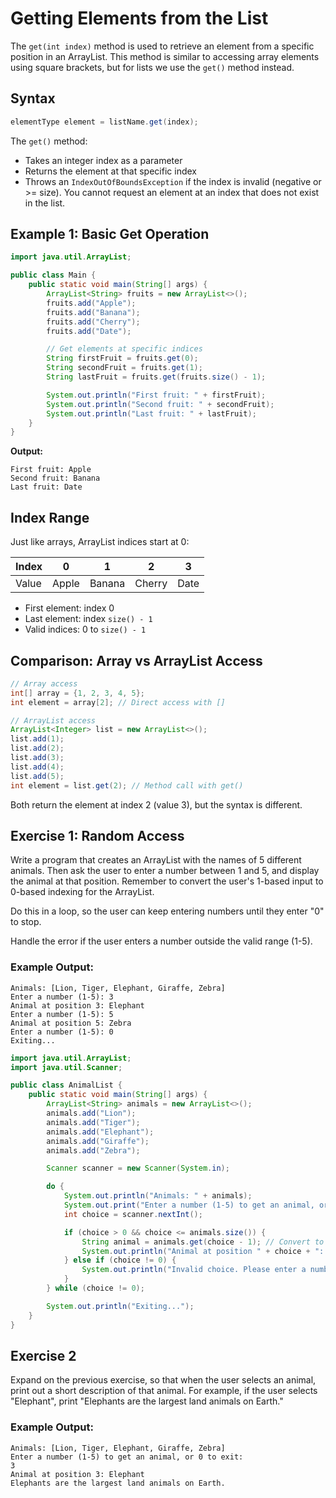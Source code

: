 # Getting Elements from the List

The `get(int index)` method is used to retrieve an element from a specific position in an ArrayList. This method is similar to accessing array elements using square brackets, but for lists we use the `get()` method instead.

## Syntax

```java
elementType element = listName.get(index);
```

The `get()` method:
- Takes an integer index as a parameter
- Returns the element at that specific index
- Throws an `IndexOutOfBoundsException` if the index is invalid (negative or >= size). You cannot request an element at an index that does not exist in the list.

## Example 1: Basic Get Operation

```java
import java.util.ArrayList;

public class Main {
    public static void main(String[] args) {
        ArrayList<String> fruits = new ArrayList<>();
        fruits.add("Apple");
        fruits.add("Banana");
        fruits.add("Cherry");
        fruits.add("Date");

        // Get elements at specific indices
        String firstFruit = fruits.get(0);
        String secondFruit = fruits.get(1);
        String lastFruit = fruits.get(fruits.size() - 1);

        System.out.println("First fruit: " + firstFruit);
        System.out.println("Second fruit: " + secondFruit);
        System.out.println("Last fruit: " + lastFruit);
    }
}
```

**Output:**
```
First fruit: Apple
Second fruit: Banana
Last fruit: Date
```

## Index Range

Just like arrays, ArrayList indices start at 0:

| Index | 0     | 1      | 2      | 3    |
|-------|-------|--------|--------|------|
| Value | Apple | Banana | Cherry | Date |

- First element: index 0
- Last element: index `size() - 1`
- Valid indices: 0 to `size() - 1`



## Comparison: Array vs ArrayList Access

```java
// Array access
int[] array = {1, 2, 3, 4, 5};
int element = array[2]; // Direct access with []

// ArrayList access
ArrayList<Integer> list = new ArrayList<>();
list.add(1);
list.add(2);
list.add(3);
list.add(4);
list.add(5);
int element = list.get(2); // Method call with get()
```

Both return the element at index 2 (value 3), but the syntax is different.

## Exercise 1: Random Access

Write a program that creates an ArrayList with the names of 5 different animals. Then ask the user to enter a number between 1 and 5, and display the animal at that position. Remember to convert the user's 1-based input to 0-based indexing for the ArrayList.

Do this in a loop, so the user can keep entering numbers until they enter "0" to stop.

Handle the error if the user enters a number outside the valid range (1-5).

### Example Output:
```
Animals: [Lion, Tiger, Elephant, Giraffe, Zebra]
Enter a number (1-5): 3
Animal at position 3: Elephant
Enter a number (1-5): 5
Animal at position 5: Zebra
Enter a number (1-5): 0
Exiting...
```

<hint title="Solution">

```java
import java.util.ArrayList;
import java.util.Scanner;

public class AnimalList {
    public static void main(String[] args) {
        ArrayList<String> animals = new ArrayList<>();
        animals.add("Lion");
        animals.add("Tiger");
        animals.add("Elephant");
        animals.add("Giraffe");
        animals.add("Zebra");

        Scanner scanner = new Scanner(System.in);

        do {
            System.out.println("Animals: " + animals);
            System.out.print("Enter a number (1-5) to get an animal, or 0 to exit: ");
            int choice = scanner.nextInt();

            if (choice > 0 && choice <= animals.size()) {
                String animal = animals.get(choice - 1); // Convert to 0-based index
                System.out.println("Animal at position " + choice + ": " + animal);
            } else if (choice != 0) {
                System.out.println("Invalid choice. Please enter a number between 1 and 5.");
            }
        } while (choice != 0);

        System.out.println("Exiting...");
    }
}
```

</hint>

## Exercise 2

Expand on the previous exercise, so that when the user selects an animal, print out a short description of that animal. For example, if the user selects "Elephant", print "Elephants are the largest land animals on Earth."

### Example Output:
```
Animals: [Lion, Tiger, Elephant, Giraffe, Zebra]
Enter a number (1-5) to get an animal, or 0 to exit:
3
Animal at position 3: Elephant
Elephants are the largest land animals on Earth.
```